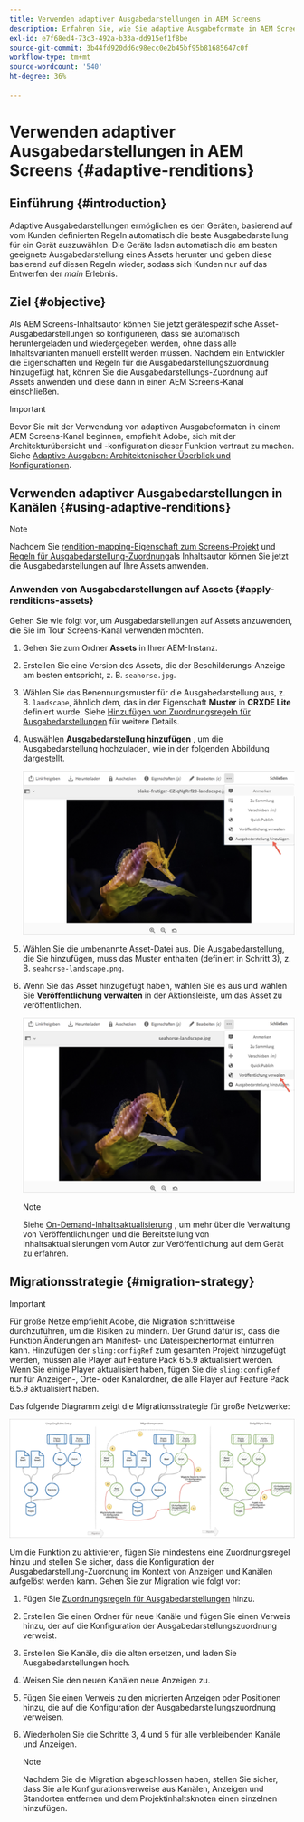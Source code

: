 ```yaml
---
title: Verwenden adaptiver Ausgabedarstellungen in AEM Screens
description: Erfahren Sie, wie Sie adaptive Ausgabeformate in AEM Screens verwenden.
exl-id: e7f68ed4-73c3-492a-b33a-dd915ef1f8be
source-git-commit: 3b44fd920dd6c98ecc0e2b45bf95b81685647c0f
workflow-type: tm+mt
source-wordcount: '540'
ht-degree: 36%

---
```


# Verwenden adaptiver Ausgabedarstellungen in AEM Screens {#adaptive-renditions}

## Einführung {#introduction}

Adaptive Ausgabedarstellungen ermöglichen es den Geräten, basierend auf vom Kunden definierten Regeln automatisch die beste Ausgabedarstellung für ein Gerät auszuwählen. Die Geräte laden automatisch die am besten geeignete Ausgabedarstellung eines Assets herunter und geben diese basierend auf diesen Regeln wieder, sodass sich Kunden nur auf das Entwerfen der *main* Erlebnis.

## Ziel {#objective}

Als AEM Screens-Inhaltsautor können Sie jetzt gerätespezifische Asset-Ausgabedarstellungen so konfigurieren, dass sie automatisch heruntergeladen und wiedergegeben werden, ohne dass alle Inhaltsvarianten manuell erstellt werden müssen.
Nachdem ein Entwickler die Eigenschaften und Regeln für die Ausgabedarstellungszuordnung hinzugefügt hat, können Sie die Ausgabedarstellungs-Zuordnung auf Assets anwenden und diese dann in einen AEM Screens-Kanal einschließen.

>[!IMPORTANT]
>Bevor Sie mit der Verwendung von adaptiven Ausgabeformaten in einem AEM Screens-Kanal beginnen, empfiehlt Adobe, sich mit der Architekturübersicht und -konfiguration dieser Funktion vertraut zu machen. Siehe [Adaptive Ausgaben: Architektonischer Überblick und Konfigurationen](/help/user-guide/adaptive-renditions.md).

## Verwenden adaptiver Ausgabedarstellungen in Kanälen {#using-adaptive-renditions}

>[!NOTE]
>Nachdem Sie [rendition-mapping-Eigenschaft zum Screens-Projekt](/help/user-guide/adaptive-renditions.md#rendition-mapping-new) und [Regeln für Ausgabedarstellung-Zuordnung](/help/user-guide/adaptive-renditions.md#add-rendition-mapping-rules)als Inhaltsautor können Sie jetzt die Ausgabedarstellungen auf Ihre Assets anwenden.

### Anwenden von Ausgabedarstellungen auf Assets {#apply-renditions-assets}

Gehen Sie wie folgt vor, um Ausgabedarstellungen auf Assets anzuwenden, die Sie im Tour Screens-Kanal verwenden möchten.

1. Gehen Sie zum Ordner **Assets** in Ihrer AEM-Instanz.
1. Erstellen Sie eine Version des Assets, die der Beschilderungs-Anzeige am besten entspricht, z. B. `seahorse.jpg`.
1. Wählen Sie das Benennungsmuster für die Ausgabedarstellung aus, z. B. `landscape`, ähnlich dem, das in der Eigenschaft **Muster** in **CRXDE Lite** definiert wurde. Siehe [Hinzufügen von Zuordnungsregeln für Ausgabedarstellungen](/help/user-guide/adaptive-renditions.md#add-rendition-mapping-rules) für weitere Details.
1. Auswählen **Ausgabedarstellung hinzufügen** , um die Ausgabedarstellung hochzuladen, wie in der folgenden Abbildung dargestellt.

   ![Bild](/help/user-guide/assets/adaptive-renditions/manage-pub-asset2.png)

1. Wählen Sie die umbenannte Asset-Datei aus. Die Ausgabedarstellung, die Sie hinzufügen, muss das Muster enthalten (definiert in Schritt 3), z. B. `seahorse-landscape.png`.
1. Wenn Sie das Asset hinzugefügt haben, wählen Sie es aus und wählen Sie **Veröffentlichung verwalten** in der Aktionsleiste, um das Asset zu veröffentlichen.

   ![Bild](/help/user-guide/assets/adaptive-renditions/manage-pub-asset1.png)

   >[!NOTE]
   >Siehe [On-Demand-Inhaltsaktualisierung](https://experienceleague.adobe.com/en/docs/experience-manager-screens/user-guide/authoring/content-updates/on-demand-content) , um mehr über die Verwaltung von Veröffentlichungen und die Bereitstellung von Inhaltsaktualisierungen vom Autor zur Veröffentlichung auf dem Gerät zu erfahren.

## Migrationsstrategie {#migration-strategy}

>[!IMPORTANT]
>Für große Netze empfiehlt Adobe, die Migration schrittweise durchzuführen, um die Risiken zu mindern. Der Grund dafür ist, dass die Funktion Änderungen am Manifest- und Dateispeicherformat einführen kann. Hinzufügen der `sling:configRef` zum gesamten Projekt hinzugefügt werden, müssen alle Player auf Feature Pack 6.5.9 aktualisiert werden. Wenn Sie einige Player aktualisiert haben, fügen Sie die `sling:configRef` nur für Anzeigen-, Orte- oder Kanalordner, die alle Player auf Feature Pack 6.5.9 aktualisiert haben.

Das folgende Diagramm zeigt die Migrationsstrategie für große Netzwerke:

![Bild](/help/user-guide/assets/adaptive-renditions/migration-strategy1.png)

Um die Funktion zu aktivieren, fügen Sie mindestens eine Zuordnungsregel hinzu und stellen Sie sicher, dass die Konfiguration der Ausgabedarstellung-Zuordnung im Kontext von Anzeigen und Kanälen aufgelöst werden kann. Gehen Sie zur Migration wie folgt vor:

1. Fügen Sie [Zuordnungsregeln für Ausgabedarstellungen](/help/user-guide/adaptive-renditions.md) hinzu.
1. Erstellen Sie einen Ordner für neue Kanäle und fügen Sie einen Verweis hinzu, der auf die Konfiguration der Ausgabedarstellungszuordnung verweist.
1. Erstellen Sie Kanäle, die die alten ersetzen, und laden Sie Ausgabedarstellungen hoch.
1. Weisen Sie den neuen Kanälen neue Anzeigen zu.
1. Fügen Sie einen Verweis zu den migrierten Anzeigen oder Positionen hinzu, die auf die Konfiguration der Ausgabedarstellungszuordnung verweisen.
1. Wiederholen Sie die Schritte 3, 4 und 5 für alle verbleibenden Kanäle und Anzeigen.

   >[!NOTE]
   >Nachdem Sie die Migration abgeschlossen haben, stellen Sie sicher, dass Sie alle Konfigurationsverweise aus Kanälen, Anzeigen und Standorten entfernen und dem Projektinhaltsknoten einen einzelnen hinzufügen.
